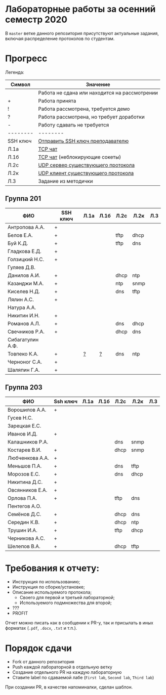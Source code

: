# Лабораторные работы за осенний семестр 2020

В `master` ветке данного репозитория присутствуют актуальные задания, включая 
распределение протоколов по студентам.

# Прогресс

Легенда:

| Символ   | Значение                                                                                   |
| --       | --                                                                                         |
|          | Работа не сдана или находится на рассмотрении                                              |
| +        | Работа принята                                                                             |
| !        | Работа рассмотрена, требуется демо                                                         |
| ?        | Работа рассмотрена, но требует доработки                                                   |
| -        | Работу сдавать не требуется                                                                |
| -------- | --------                                                                                   |
| SSH ключ | [Отправить SSH ключ преподавателю](https://insysnw.github.io/labs/900-ssh-keygen/)         |
| Л.1a     | [TCP чат](https://insysnw.github.io/labs/01-tcp-chat/)                                     |
| Л.1б     | [TCP чат](https://insysnw.github.io/labs/01-tcp-chat/) (неблокирующие сокеты)              |
| Л.2c     | [UDP сервер существующего протокола](https://insysnw.github.io/labs/02-udp-real-protocol/) |
| Л.2к     | [UDP клиент существующего протокола](https://insysnw.github.io/labs/02-udp-real-protocol/) |
| Л.3      | Задание из методички                                                                       |

## Группа 201

| ФИО              | SSH ключ | Л.1a | Л.1б | Л.2c | Л.2к | Л.3 |
| --               | --       | --   | --   | --   | --   | --  |
| Антропова А.А.   | +        |      |      |      |      |     |
| Белов Е.А.       | +        |      |      | tftp | dhcp |     |
| Буй К.Д.         | +        |      |      | tftp | dns  |     |
| Гладкова Е.Д.    | +        |      |      |      |      |     |
| Голзицкий Н.С.   | +        |      |      |      |      |     |
| Гуляев Д.В.      |          |      |      |      |      |     |
| Данилов А.И.     | +        |      |      | dhcp | ntp  |     |
| Казанджи М.А.    | +        |      |      | ntp  | snmp |     |
| Киселев Н.Д.     | +        |      |      | dns  | tftp |     |
| Лялин А.С.       | +        |      |      |      |      |     |
| Натура А.А.      |          |      |      |      |      |     |
| Никитин И.Н.     | +        |      |      |      |      |     |
| Романов А.Л.     | +        |      |      | dns  | dhcp |     |
| Свечников Р.А.   | +        |      |      | dhcp | dns  |     |
| Сибагатулин А.Ф. |          |      |      |      |      |     |
| Товпеко К.А.     | +        | [?](https://github.com/insysnw/2020h2/pull/2) | [?](https://github.com/insysnw/2020h2/pull/2) | dns  | ntp  |     |
| Черноног С.А.    | +        |      |      |      |      |     |
| Шаляпин Г.А.     | +        |      |      |      |      |     |

## Группа 203

| ФИО             | Ssh ключ | Л.1a | Л.1б | Л.2с | Л.2к   | Л.3 |
| --              | --       | --   | --   | --   | --     | --  |
| Ворошилов А.А.  | +        |      |      |      |        |     |
| Гусев Н.С.      |          |      |      |      |        |     |
| Зарецкая Е.С.   |          |      |      |      |        |     |
| Иванов И.Д.     | +        |      |      |      |        |     |
| Калашников Р.А. |          |      |      | dns  | snmp   |     |
| Костарев В.И.   | +        |      |      | dhcp | snmp   |     |
| Любченкова А.А. | +        |      |      |      |        |     |
| Меньшов П.А.    | +        |      |      | dns  | tftp   |     |
| Морозов Е.С.    | +        |      |      | dns  | dhcp   |     |
| Никитина Д.С.   | +        |      |      |      |        |     |
| Овсянников Е.А. | +        |      |      |      |        |     |
| Орлова П.А.     | +        |      |      | tftp | dns    |     |
| Пентегов А.О.   |          |      |      |      |        |     |
| Семёнов Д.С.    | +        |      |      | dhcp | dns    |     |
| Середин К.В.    | +        |      |      | dhcp | ntp    |     |
| Трушин И.А.     | +        |      |      | tftp | dhcp   |     |
| Черникова А.С.  | +        |      |      |      |        |     |
| Шелепов В.А.    | +        |      |      | dhcp | tftp   |     |

# Требования к отчету:

* Инструкция по использованию;
* Инструкция по сборке/установке;
* Описание используемого протокола;
  * Своего для первой и третьей лабораторной;
  * Используемого подмножества для второй;
* ???
* PROFIT

Отчет можно писать как в сообщении к PR-у, так и присылать в иных 
форматах (`.pdf`, `.docx`, `.txt` и т.п.).

# Порядок сдачи

* Fork от данного репозитория
* Push каждой лабораторной в отдельную ветку
* Создание отдельного PR на каждую лабораторную
* Ставите label по сдаваемой лабе (`First lab`, `Second lab`, `Third lab`)

При создании PR, в качестве напоминалки, сделан шаблон.
